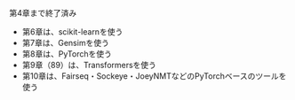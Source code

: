 第4章まで終了済み
- 第6章は、scikit-learnを使う
- 第7章は、Gensimを使う
- 第8章は、PyTorchを使う
- 第9章（89）は、Transformersを使う
- 第10章は、Fairseq・Sockeye・JoeyNMTなどのPyTorchベースのツールを使う
